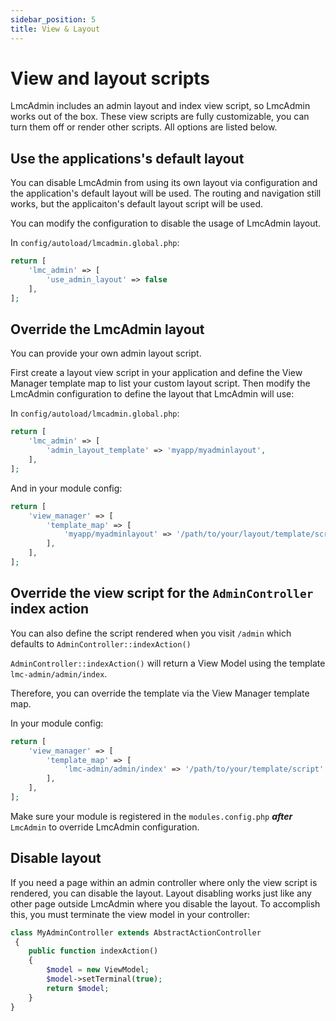 ```yaml
---
sidebar_position: 5
title: View & Layout
---
```

# View and layout scripts
LmcAdmin includes an admin layout and index view script, so LmcAdmin works out of the box. These view scripts are fully 
customizable, you can turn them off or render other scripts. 
All options are listed below.

## Use the applications's default layout

You can disable LmcAdmin from using its own layout via configuration and the application's default layout
will be used.
The routing and navigation still works, but the applicaiton's default layout script will be used. 

You can modify the configuration to disable the usage of LmcAdmin layout. 

In `config/autoload/lmcadmin.global.php`:

```php
return [
    'lmc_admin' => [
        'use_admin_layout' => false
    ],
];
```

## Override the LmcAdmin layout
You can provide your own admin layout script. 

First create a layout view script in your application and define the View Manager template map to list 
your custom layout script. Then modify the LmcAdmin configuration to define the layout that LmcAdmin will use:

In `config/autoload/lmcadmin.global.php`:

```php
return [
    'lmc_admin' => [
        'admin_layout_template' => 'myapp/myadminlayout',
    ],
];
```

And in your module config:

```php
return [
    'view_manager' => [
        'template_map' => [
            'myapp/myadminlayout' => '/path/to/your/layout/template/script'
        ],
    ],
];
```

## Override the view script for the `AdminController` index action

You can also define the script rendered when you visit `/admin` which defaults to `AdminController::indexAction()`

`AdminController::indexAction()` will return a View Model using the template `lmc-admin/admin/index`.

Therefore, you can override the template via the View Manager template map.

In your module config:

```php
return [
    'view_manager' => [
        'template_map' => [
            'lmc-admin/admin/index' => '/path/to/your/template/script'
        ],
    ],
];
```
Make sure your module is registered in the `modules.config.php` ***after*** `LmcAdmin` to override LmcAdmin configuration.

## Disable layout
If you need a page within an admin controller where only the view script is rendered, 
you can disable the layout. 
Layout disabling works just like any other page outside LmcAdmin where you disable the layout. 
To accomplish this, you must terminate the view model in your controller:

```php
class MyAdminController extends AbstractActionController
 {
    public function indexAction()
    {
        $model = new ViewModel;
        $model->setTerminal(true);
        return $model;
    }
}
```
